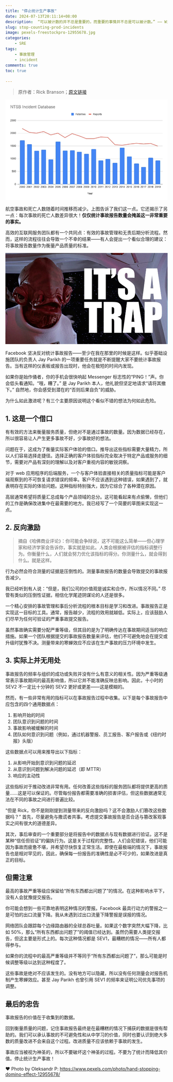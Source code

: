 ```yaml
---
title: "停止统计生产事故"
date: 2024-07-13T20:11:14+08:00
description:  “可以被计数的并不总是重要的，而重要的事情并不总是可以被计数。” —— William Bruce Cameron
slug: stop-counting-prod-incidents
image: pexels-freestockpro-12955678.jpg
categories:
    - SRE
tags:
    - 事故管理
    - incident
comments: true
toc: true

---
```


>原作者：Rick Branson；[原文链接](https://rbranson.medium.com/why-you-shouldnt-count-production-incidents-38616d8e6329)

![出处: US NTSB 航空事故数据库](1_h2CrvUkRwuO_X01IpDYT6Q.webp)

航空事故和死亡人数随着时间推移而减少。上图告诉了我们这一点。它还揭示了另一点：每次事故的死亡人数差异很大！**仅仅统计事故报告数量会掩盖这一非常重要的事实。**

高效的互联网服务团队都有一个共同点：有效的事故管理和无责后期分析流程。然而，这样的流程往往会导致一个不幸的结果——有人会提出一个看似合理的建议：将事故报告数量作为衡量产品质量的标准。

![这是个陷阱](0_OICO-8FSc-QxpptN.webp)

Facebook 坚决反对统计事故报告——至少在我在那里的时候是这样。似乎基础设施团队的负责人 Jay Parikh 的一项重要任务就是不断提醒大家不要统计事故报告。当有这样的仪表板或报告出现时，他会在极短的时间内发现。

如果你是始作俑者，你的手机会很快响起 Messenger 标志性的“PING！”声。你会低头看通知。“哦，糟了。” 是 Jay Parikh 本人，他礼貌但坚定地请求“请将其撤下。” 自然地，你会感受到潜在的“否则后果自负”的威胁。

为什么如此激进呢？有三个主要原因说明这个看似不错的想法为何如此危险。

## 1. 这是一个借口

有有效的方法来衡量服务质量，但绝对不是通过事故的数量。因为数据已经存在，所以很容易让人产生更多事故不好，少事故好的想法。

问题在于，这成为了衡量实际客户体验的借口。推导出这些指标需要大量精力，所以人们容易选择走捷径。选择正确的客户体验指标完全取决于特定产品或服务的细节，需要对产品有深刻的理解以及对客户重视内容的敏锐洞察。

对于 web 应用程序的后端服务，一个与客户体验直接相关的质量指标可能是客户端观察到的不可恢复请求错误的频率。客户不应该遇到这种错误，如果遇到了，就表明存在实际的体验问题。这种指标特别强大，因为它综合了各种潜在原因。

高层通常希望将质量汇总成每个产品领域的总分。这可能看起来有点偷懒，但他们的工作是确保改进集中在最需要的地方。我已经写了一个简要的草图来实现这一点。

## 2. 反向激励

>摘自《哈佛商业评论》：你可能会争辩说，这不可能这么简单——但心理学家和经济学家会告诉你，事实就是如此。人类会根据被评估的指标调整行为。你衡量什么，人们就会努力优化该指标的得分。你测量什么，就会得到什么。就是这样。

行为必然会符合测量的证据是压倒性的。测量事故报告的数量会导致提交的事故报告减少。

我已经听到有人说：“但是，我们公司的价值观是诚实和合作，所以情况不同。” 尽管有类似的压倒性证据，相信化学尾迹阴谋论的人还是很多。

一个精心安排的事故管理和事后分析流程的根本目标是学习和改进。事故报告正是实现这一目标的工具。通常，报告越少，流程的效用就越低。实际上，应该鼓励人们尽早为任何可验证的严重事故提交报告。

虽然事故确实需要分配严重等级，但其目的是为了明确传达在事故期间适当的响应措施。如果一个团队根据提交的事故报告数量来评估，他们不可避免地会在提交或升级时犹豫不决。测量带来的寒蝉效应不应该在生产事故的压力环境中发生。

## 3. 实际上并无用处

事故报告的频率与组织的成功或失败并没有什么有意义的相关性。因为严重等级通常表示事故期间的最高影响值，所以它并不能准确反映总影响。因此，十小时的 SEV2 不一定比十分钟的 SEV2 更好或更差——这是模糊的。

然而，有一些非常有用的指标可以在事故报告过程中收集。以下是每个事故报告中应包含的四个通用数据点：

1. 影响开始的时间
2. 团队意识到问题的时间
3. 事故影响被缓解的时间
4. 团队如何意识到问题（例如，通过机器警报、员工报告、客户报告或《纽约时报》头版）

这些数据点可以用来推导出以下指标：

1. 从影响开始到意识到问题的延迟
2. 从意识到问题到解决问题的延迟（即 MTTR）
3. 响应的主动性

这些指标对于推动改进非常有用。任何改善这些指标的服务团队都将提供更高的质量……这是可以保证的。尽管每份报告都需要准确的损害评估，但这些数据通常无法在不同的事故之间进行普遍比较。

“但是 Rick，你不是刚刚提到测量带来的反向激励吗？这不会激励人们篡改这些数据吗？” 首先，尽量避免与撒谎者共事。考虑提交事故报告是否合适与篡改客观事实之间有很大的道德差异。

其次，事后审查的一个重要部分是将报告中的数据点与现有数据进行验证。这不是某种“信任但验证”的偏执行为。这是关于过程的完整性。人们会犯错误，他们可能因为事故而疲惫不堪，并希望尽快恢复正常生活。即使在最极端的情况下，事故报告也是相对罕见的，因此，确保每一份报告的准确性是必不可少的，如果改进是真正的目标。

## 但需注意

最高的事故严重等级应保留给“所有东西都出问题了”的情况。在这种影响水平下，没有人会犹豫提交报告。

你可能会想到一些可靠地表明这种情况的警报。Facebook 最具行动力的警报之一是可怕的出口流量下降。我从未遇到过出口流量下降警报是误报的情况。

网络团队会跟踪每个边缘路由器的全球总吞吐量。如果这个数字突然大幅下降，比如 50%，那么“所有东西都出问题了”的阈值已经达到。虽然仍需要人类提交报告，但这主要是形式上的。每次这种情况都是 SEV1，最糟糕的情况——所有人都得参与。

如果你的流程中的最高严重等级并不等同于“所有东西都出问题了”，那么可能是时候调整等级以达到这种程度了。

这些事故是绝对不应该发生的。没有地方可以隐藏，所以没有任何测量会对报告机制产生寒蝉效应。甚至 Jay Parikh 也曾引用 SEV1 的频率来证明公司优先事项的调整。

## 最后的忠告

事故报告的价值在于收集到的数据。

回到衡量质量的问题，记住事故报告最终是在最糟糕的情况下捕获的数据是很有帮助的。我们可以承认事故的不可避免性和从中学习的价值，同时也要认识到绝大多数的质量改进不会来自这个过程。改进质量不应该依赖于事故的发生。

事故应当被视为神圣的，所以不要破坏这个神圣的过程。不要为了统计而降低其价值。停止统计生产事故！

 ❤️ Photo by Oleksandr P: <https://www.pexels.com/photo/hand-stopping-domino-effect-12955678/>
